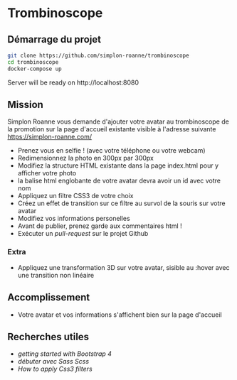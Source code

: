 ﻿# Trombinoscope

## Démarrage du projet

```bash
git clone https://github.com/simplon-roanne/trombinoscope
cd trombinoscope
docker-compose up
```
Server will be ready on http://localhost:8080

## Mission
Simplon Roanne vous demande d'ajouter votre avatar au trombinoscope de la promotion sur la page d'accueil existante visible à l'adresse suivante https://simplon-roanne.com/
* Prenez vous en selfie ! (avec votre téléphone ou votre webcam)
* Redimensionnez la photo en 300px par 300px
* Modifiez la structure HTML existante dans la page index.html pour y afficher votre photo
* la balise html englobante de votre avatar devra avoir un id avec votre nom 
* Appliquez un filtre CSS3 de votre choix
* Créez un effet de transition sur ce filtre au survol de la souris sur votre avatar
* Modifiez vos informations personelles
* Avant de publier, prenez garde aux commentaires html !
* Exécuter un _pull-request_ sur le projet Github

### Extra
* Appliquez une transformation 3D sur votre avatar, sisible au :hover avec une transition non linéaire

## Accomplissement
* Votre avatar et vos informations s'affichent bien sur la page d'accueil

## Recherches utiles
* _getting started with Bootstrap 4_
* _débuter avec Sass Scss_
* _How to apply Css3 filters_
